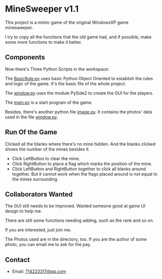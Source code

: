 # MineSweeper v1.1


This project is a mimic game of the original WindowsXP game minesweeper.

I try to copy all the functions that the old game had, and if possible, make some more functions to make it better.

## Components

Now there's Three Python Scripts in the workspace:

The [BasicRule.py][1] uses basic Python Object Oriented to establish the rules and logic of the game. It's the basic file of the whole project.

The [window.py][2] uses the module PySide2 to create the GUI for the players.

The [main.py][3] is a start program of the game.

Besides, there's another python file [image.py][4]. It contains the photos' data used in the file [window.py][2].

## Run Of the Game

Clicked all the blanks where there's no mine hidden. And the blanks clicked shows the number of the mines besides it.

- Click LeftButton to clear the mine.
- Click RightButton to place a flag which marks the position of the mine.
- Click LeftButton and RightButton together to click all blanks around together. But it cannot work when the flags placed around is not equal to the mines surrounding.

## Collaborators Wanted

The GUI still needs to be improved. Wanted someone good at game UI design to help me.

There are still some functions needing adding, such as the rank and so on.

If you are interested, just join me.

The Photos used are in the directory, too. If you are the author of some photo, you can email me to ask for the pay.

[1]:./BasicRule.py
[2]:./window.py
[3]:./main.py
[4]:./images.py

## Contact

- Email: 714223317@qq.com

